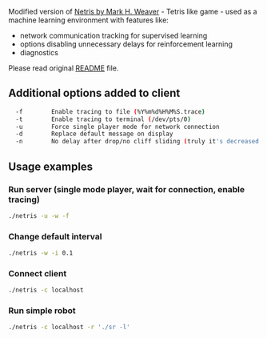 Modified version of [Netris by Mark H. Weaver](https://github.com/naclander/netris) - Tetris like game - used as a machine learning environment with features like:
- network communication tracking for supervised learning
- options disabling unnecessary delays for reinforcement learning
- diagnostics

Please read original [README](README) file.

## Additional options added to client
```bash
  -f        Enable tracing to file (%Y%m%d%H%M%S.trace)
  -t        Enable tracing to terminal (/dev/pts/0)
  -u        Force single player mode for network connection
  -d        Replace default message on display
  -n        No delay after drop/no cliff sliding (truly it's decreased to 1 microsecond)
```

## Usage examples
### Run server (single mode player, wait for connection, enable tracing)
```bash
./netris -u -w -f
```

### Change default interval
```bash
./netris -w -i 0.1
```

### Connect client
```bash
./netris -c localhost
```

### Run simple robot
```bash
./netris -c localhost -r './sr -l'
```
